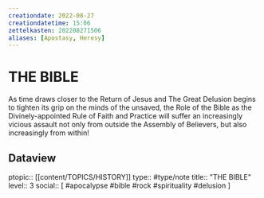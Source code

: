 ```yaml
---
creationdate: 2022-08-27
creationdatetime: 15:06
zettelkasten: 202208271506
aliases: [Apostasy, Heresy]
---
```

# THE BIBLE
As time draws closer to the Return of Jesus and The Great Delusion begins to tighten its grip on the minds of the unsaved, the Role of the Bible as the Divinely-appointed Rule of Faith and Practice will suffer an increasingly vicious assault not only from outside the Assembly of Believers, but also increasingly from within!

## Dataview
ptopic:: [[content/TOPICS/HISTORY]]
type:: #type/note
title:: "THE BIBLE"
level:: 3
social:: [ #apocalypse #bible #rock #spirituality #delusion ]